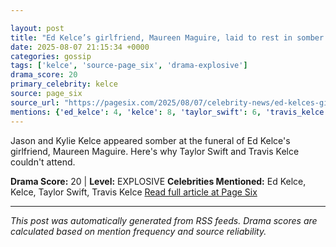 ```yaml
---

layout: post
title: "Ed Kelce’s girlfriend, Maureen Maguire, laid to rest in somber funeral"""
date: 2025-08-07 21:15:34 +0000
categories: gossip
tags: ['kelce', 'source-page_six', 'drama-explosive']
drama_score: 20
primary_celebrity: kelce
source: page_six
source_url: "https://pagesix.com/2025/08/07/celebrity-news/ed-kelces-girlfriend-maureen-maguire-laid-to-rest-in-funeral/"""
mentions: {'ed_kelce': 4, 'kelce': 8, 'taylor_swift': 6, 'travis_kelce': 2}
---
```


Jason and Kylie Kelce appeared somber at the funeral of Ed Kelce's girlfriend, Maureen Maguire. Here's why Taylor Swift and Travis Kelce couldn't attend.

**Drama Score:** 20 | **Level:** EXPLOSIVE **Celebrities Mentioned:** Ed Kelce, Kelce, Taylor Swift, Travis Kelce [Read full article at Page Six](https://pagesix.com/2025/08/07/celebrity-news/ed-kelces-girlfriend-maureen-maguire-laid-to-rest-in-funeral/)

---

*This post was automatically generated from RSS feeds. Drama scores are calculated based on mention frequency and source reliability.*